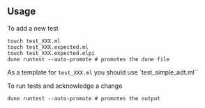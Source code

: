 ## Usage

To add a new test

```shell
touch test_XXX.ml
touch test_XXX.expected.ml
touch test_XXX.expected.elpi
dune runtest --auto-promote # promotes the dune file
```

As a template for `test_XXX.ml` you should use `test_simple_adt.ml``

To run tests and acknowledge a change
```shell
dune runtest --auto-promote # promotes the output
```
